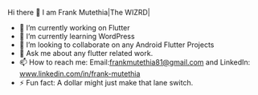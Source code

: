    Hi there 👋 I am Frank Mutethia|The WIZRD| 

- 🔭 I’m currently working on Flutter
- 🌱 I’m currently learning WordPress
- 👯 I’m looking to collaborate on any Android Flutter Projects
- 💬 Ask me about any flutter related work.
- 📫 How to reach me: Email:frankmutethia81@gmail.com and LinkedIn: www.linkedin.com/in/frank-mutethia
- ⚡ Fun fact: A dollar might just make that lane switch.
